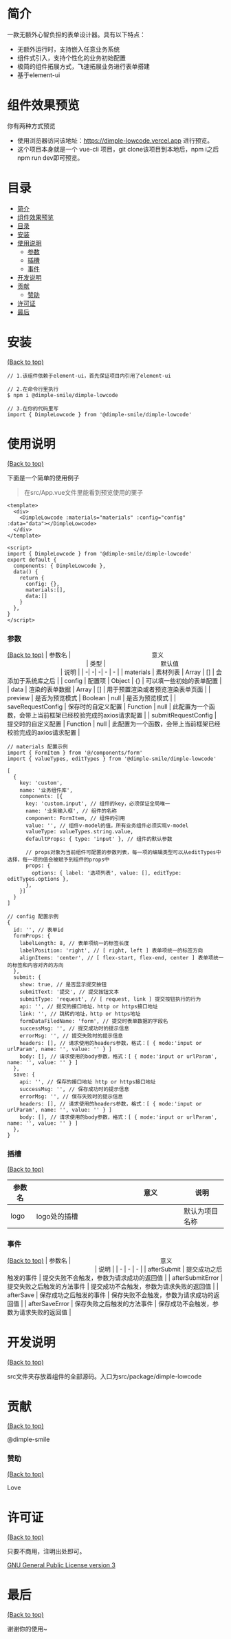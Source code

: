 <!-- Add banner here -->

# 简介
一款无额外心智负担的表单设计器。具有以下特点：

- 无额外运行时，支持嵌入任意业务系统
- 组件式引入，支持个性化的业务初始配置
- 极简的组件拓展方式，飞速拓展业务进行表单搭建
- 基于element-ui

# 组件效果预览
你有两种方式预览
- 使用浏览器访问该地址：https://dimple-lowcode.vercel.app 进行预览。
- 这个项目本身就是一个 vue-cli 项目，git clone该项目到本地后，npm i之后 npm run dev即可预览。

# 目录

- [简介](#简介)
- [组件效果预览](#组件效果预览)
- [目录](#目录)
- [安装](#安装)
- [使用说明](#使用说明)
    - [参数](#参数)
    - [插槽](#插槽)
    - [事件](#事件)
- [开发说明](#开发说明)
- [贡献](#贡献)
    - [赞助](#赞助)
- [许可证](#许可证)
- [最后](#最后)

# 安装
[(Back to top)](#目录)

```
// 1.该组件依赖于element-ui，首先保证项目内引用了element-ui

// 2.在命令行里执行
$ npm i @dimple-smile/dimple-lowcode

// 3.在你的代码里写
import { DimpleLowcode } from '@dimple-smile/dimple-lowcode'
```

# 使用说明
[(Back to top)](#目录)

下面是一个简单的使用例子

> 在src/App.vue文件里能看到预览使用的栗子
```
<template>
  <div>
    <DimpleLowcode :materials="materials" :config="config" :data="data"></DimpleLowcode>
  </div>
</template>

<script>
import { DimpleLowcode } from '@dimple-smile/dimple-lowcode'
export default {
  components: { DimpleLowcode },
  data() {
    return {
      config: {},
      materials:[],
      data:[]
    }
  },
}
</script>
```
### 参数
[(Back to top)](#目录)
| 参数名 | <img width="180px" /> 意义 <img width="180px" /> | 类型 | <img width="120px" /> 默认值 <img width="120px" /> | 说明 |
| -| -| -| - | - |
| materials | 素材列表 | Array | [] | 会添加于系统库之后 |
| config | 配置项 | Object | {} | 可以填一些初始的表单配置 |
| data | 渲染的表单数据 | Array | [] | 用于预置渲染或者预览渲染表单页面 |
| preview | 是否为预览模式 | Boolean | null | 是否为预览模式 |
| saveRequestConfig | 保存时的自定义配置 | Function | null | 此配置为一个函数，会带上当前框架已经校验完成的axios请求配置 |
| submitRequestConfig | 提交时的自定义配置 | Function | null | 此配置为一个函数，会带上当前框架已经校验完成的axios请求配置 |

```
// materials 配置示例
import { FormItem } from '@/components/form' 
import { valueTypes, editTypes } from '@dimple-smile/dimple-lowcode'

[
  {
    key: 'custom', 
    name: '业务组件库',
    components: [{
      key: 'custom.input', // 组件的key，必须保证全局唯一
      name: '业务输入框', // 组件的名称
      component: FormItem, // 组件的引用
      value: '', // 组件v-model的值，所有业务组件必须实现v-model
      valueType: valueTypes.string.value,
      defaultProps: { type: 'input' }, // 组件的默认参数

      // props对象为当前组件可配置的参数列表，每一项的编辑类型可以从editTypes中选择，每一项的值会被赋予到组件的props中
      props: {
        options: { label: '选项列表', value: [], editType: editTypes.options },
      },
    }]
  }
]
```

```
// config 配置示例
{
  id: '', // 表单id
  formProps: {
    labelLength: 8, // 表单项统一的标签长度
    labelPosition: 'right', // [ right, left ] 表单项统一的标签方向
    alignItems: 'center', // [ flex-start, flex-end, center ] 表单项统一的标签和内容对齐的方向
  },
  submit: {
    show: true, // 是否显示提交按钮
    submitText: '提交', // 提交按钮文本
    submitType: 'request', // [ request, link ] 提交按钮执行的行为
    api: '', // 提交的接口地址，http or https接口地址
    link: '', // 跳转的地址，http or https地址
    formDataFiledName: 'form', // 提交时表单数据的字段名
    successMsg: '', // 提交成功时的提示信息
    errorMsg: '', // 提交失败时的提示信息
    headers: [], // 请求使用的headers参数，格式：[ { mode:'input or urlParam', name: '', value: '' } ]
    body: [], // 请求使用的body参数，格式：[ { mode:'input or urlParam', name: '', value: '' } ]
  },
  save: {
    api: '', // 保存的接口地址 http or https接口地址
    successMsg: '', // 保存成功时的提示信息
    errorMsg: '', // 保存失败时的提示信息
    headers: [], // 请求使用的headers参数，格式：[ { mode:'input or urlParam', name: '', value: '' } ]
    body: [], // 请求使用的body参数，格式：[ { mode:'input or urlParam', name: '', value: '' } ]
  },
}
```
### 插槽
[(Back to top)](#目录)

| 参数名 | <img width="200px" /> 意义 <img width="200px" /> | 说明 |
| - | - | - |
| logo | logo处的插槽 | 默认为项目名称

### 事件
[(Back to top)](#目录)
| 参数名 | <img width="200px" /> 意义 <img width="200px" /> | 说明 |
| - | - | - |
| afterSubmit | 提交成功之后触发的事件 | 提交失败不会触发，参数为请求成功的返回值 |
| afterSubmitError | 提交失败之后触发的方法事件 | 提交成功不会触发，参数为请求失败的返回值 |
| afterSave | 保存成功之后触发的事件 | 保存失败不会触发，参数为请求成功的返回值 |
| afterSaveError | 保存失败之后触发的方法事件 | 保存成功不会触发，参数为请求失败的返回值 |

# 开发说明
[(Back to top)](#目录)

src文件夹存放着组件的全部源码。入口为src/package/dimple-lowcode

# 贡献
[(Back to top)](#目录)

@dimple-smile

### 赞助
[(Back to top)](#目录)

Love
# 许可证
[(Back to top)](#目录)

只要不商用，注明出处即可。

[GNU General Public License version 3](https://opensource.org/licenses/GPL-3.0)

# 最后
[(Back to top)](#目录)

谢谢你的使用~
